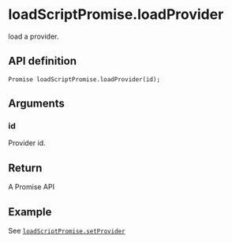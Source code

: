 # loadScriptPromise.loadProvider

load a provider.

## API definition

```
Promise loadScriptPromise.loadProvider(id);
```

## Arguments

### id
Provider id.

## Return

A Promise API

## Example

See [`loadScriptPromise.setProvider`](./loadScriptPromise.setProvider.md)